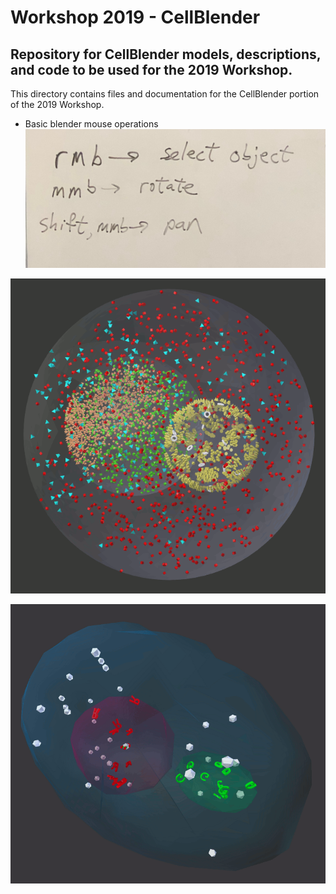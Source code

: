 # Workshop 2019 - CellBlender
## Repository for CellBlender models, descriptions, and code to be used for the 2019 Workshop.

This directory contains files and documentation for the CellBlender portion of the 2019 Workshop.

* Basic blender mouse operations
![Basic blender mouse operations](basic_blender_ops.jpeg?)

![Organelle Model in CellBlender/MCell](organelle_mcell.gif?raw=true "Organelle Model in CellBlender/MCell")

![Cell1 in CellBlender/MCell](Cell1_Test1.gif?raw=true "Cell1 in CellBlender/MCell")

